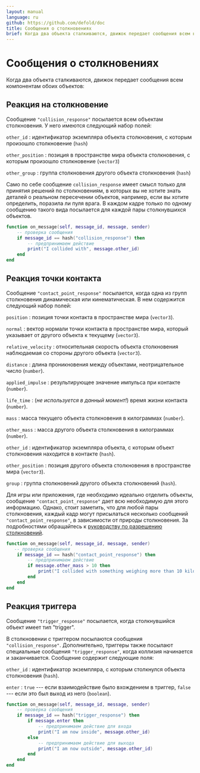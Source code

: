 ```yaml
---
layout: manual
language: ru
github: https://github.com/defold/doc
title: Сообщения о столкновениях
brief: Когда два объекта сталкиваются, движок передает сообщения всем компонентам обоих объектов.
---
```


# Сообщения о столкновениях

Когда два объекта сталкиваются, движок передает сообщения всем компонентам обоих объектов:

## Реакция на столкновение

Сообщение `"collision_response"` посылается всем объектам столкновения. У него имеются следующий набор полей:

`other_id`
: идентификатор экземпляра объекта столкновения, с которым произошло столкновение (`hash`)

`other_position`
: позиция в пространстве мира объекта столкновения, с которым произошло столкновение (`vector3`)

`other_group`
: группа столкновения другого объекта столкновения (`hash`)

Само по себе сообщение `collision_response` имеет смысл только для принятия решений по столкновениям, в которых вы не хотите знать деталей о реальном пересечении объектов, например, если вы хотите определить, поразила ли пуля врага. В каждом кадре только по одному сообщению такого вида посылается для каждой пары столкнувшихся объектов.

```Lua
function on_message(self, message_id, message, sender)
    -- проверка сообщения
    if message_id == hash("collision_response") then
        -- предпринимаем действие
        print("I collided with", message.other_id)
    end
end
```

## Реакция точки контакта

Сообщение `"contact_point_response"` посылается, когда одна из групп столкновения динамическая или кинематическая. В нем содержится следующий набор полей:

`position`
: позиция точки контакта в пространстве мира (`vector3`). 

`normal`
: вектор нормали точки контакта в пространстве мира, который указывает от другого объекта к текущему (`vector3`).

`relative_velocity`
: относительная скорость объекта столкновения наблюдаемая со стороны другого объекта (`vector3`).

`distance`
: длина проникновения между объектами, неотрицательное число (`number`).

`applied_impulse`
: результирующее значение импульса при контакте (`number`).

`life_time`
: (*не используется в данный момент!*) время жизни контакта (`number`).

`mass`
: масса текущего объекта столкновения в килограммах (`number`).

`other_mass`
: масса другого объекта столкновения в килограммах (`number`).

`other_id`
: идентификатор экземпляра объекта, с которым объект столкновения находится в контакте (`hash`).

`other_position`
: позиция другого объекта столкновения в пространстве мира (`vector3`). 

`group`
: группа столкновений другого объекта столкновений (`hash`).

Для игры или приложения, где необходимо идеально отделить объекты, сообщение `"contact_point_response"` дает всю необходимую для этого информацию. Однако, стоит заметить, что для любой пары столкновения, каждый кадр могут присылаться несколько сообщений `"contact_point_response"`, в зависимости от природы столкновения. За подробностями обращайтесь к [ руководству по разрешению столкновений](/ru/manuals/physics-resolving-collisions).

```Lua
function on_message(self, message_id, message, sender)
   -- проверка сообщения
    if message_id == hash("contact_point_response") then
        -- предпринимаем действие
        if message.other_mass > 10 then
            print("I collided with something weighing more than 10 kilos!")
        end
    end
end
```

## Реакция триггера

Сообщение `"trigger_response"` посылается, когда столкнувшийся объект имеет тип "trigger".


В столкновении с триггером посылаются сообщения `"collision_response"`. Дополнительно, триггеры также посылают специальные сообщения `"trigger_response"`, когда коллизия начинается и заканчивается. Сообщение содержит следующие поля:

`other_id`
: идентификатор экземпляра, с которым столкнулся объекта столкновения (`hash`).

`enter`
: `true` --- если взаимодействие было вхождением в триггер, `false` --- если это был выход из него (`boolean`).

```Lua
function on_message(self, message_id, message, sender)
    -- проверка сообщения
    if message_id == hash("trigger_response") then
        if message.enter then
            -- предпринимаем действие для входа
            print("I am now inside", message.other_id)
        else
            -- предпринимаем действие для выхода
            print("I am now outside", message.other_id)
        end
    end
end
```
